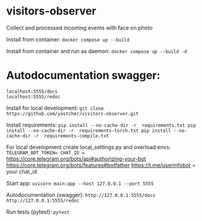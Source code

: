 # visitors-observer

Collect and processed incoming events with face on photo

Install from container:
    ```
    docker compose up --build
    ```

Install from container and run as daemon:
    ```
    docker compose up --build -d
    ```

# Autodocumentation swagger:

    localhost:5555/docs
    localhost:5555/redoc


Install for local development:
    ```
    git clone https://github.com/yastcher/visitors-observer.git
    ```

Install requirements:
    ```
    pip install --no-cache-dir -r  requirements.txt
    pip install --no-cache-dir -r  requirements-torch.txt
    pip install --no-cache-dir -r  requirements-compile.txt
    ```

For local development create local_settings.py and overload envs:
    ```
    TELEGRAM_BOT_TOKEN=
    CHAT_ID =
    ```
https://core.telegram.org/bots/api#authorizing-your-bot
https://core.telegram.org/bots/features#botfather
https://t.me/userinfobot = your chat_id

Start app:
    ```
    uvicorn main:app --host 127.0.0.1 --port 5555
    ```

Autodocumentation (swagger):
    ```
    http://127.0.0.1:5555/docs
    http://127.0.0.1:5555/redoc
    ```

Run tests (pytest):
    ```
    pytest
    ```
